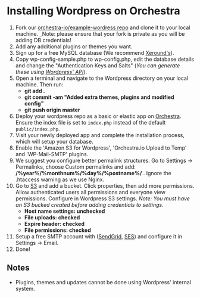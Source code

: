 # Installing Wordpress on Orchestra

1. Fork our [orchestra-io/example-wordress repo](http://github.com/orchestra-io/example-wordpress) and clone it to your local machine. _Note: please ensure that your fork is private as you will be adding DB credentials! 
2. Add any additional plugins or themes you want.
3. Sign up for a free MySQL database (We recommend [Xeround's](http://xeround.com/)).
4. Copy wp-config-sample.php to wp-config.php, edit the database details and change the "Authentication Keys and Salts" (_You can generate these using [Wordpress' API](http://api.wordpress.org/secret-key/1.1/salt/)_).
5. Open a terminal and navigate to the Wordpress directory on your local machine. Then run:
	* **git add .**
	* **git commit -am "Added extra themes, plugins and modified config"**
	* **git push origin master**
6. Deploy your wordpress repo as a basic or elastic app on [Orchestra](http://my.orchestra.io/). Ensure the index file is set to `index.php` instead of the default `public/index.php`.
7. Visit your newly deployed app and complete the installation process, which will setup your database.
8. Enable the 'Amazon S3 for Wordpress', 'Orchestra.io Upload to Temp' and 'WP-Mail-SMTP' plugins.
9. We suggest you configure better permalink structures. Go to Settings -> Permalinks, choose Custom permalinks and add: **/%year%/%monthnum%/%day%/%postname%/** . Ignore the .htaccess warning as we use Nginx.
10. Go to [S3](http://aws.amazon.com/s3/) and add a bucket. Click properties, then add more permissions. Allow authenticated users all permissions and everyone view permissions. Configure in Wordpress S3 settings. _Note: You must have an S3 bucked created before adding credentials to settings_.
	* **Host name settings: unchecked**
	* **File uploads: checked**
	* **Expire header: checked**
	* **File permissions: checked**
11. Setup a free SMTP account with ([SendGrid](https://sendgrid.com/user/signup), [SES](http://aws.amazon.com/ses/)) and configure it in Settings -> Email.
12. Done!

## Notes

* Plugins, themes and updates cannot be done using Wordpress' internal system.